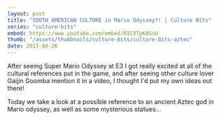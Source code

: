```yaml
---
layout: post
title: "SOUTH AMERICAN CULTURE in Mario Odyssey?! | Culture Bits"
series: "culture-bits"
embed: https://www.youtube.com/embed/R1C9TpKNSoU
thumb: "/assets/thumbnails/culture-bits/culture-bits-aztec"
date: 2017-06-26
---
```


After seeing Super Mario Odyssey at E3 I got really excited at all of the cultural references put in the game, and after seeing other culture lover Gaijin Goomba mention it in a video, I thought I'd put my own ideas out there!

Today we take a look at a possible reference to an ancient Aztec god in Mario odyssey, as well as some mysterious statues...
